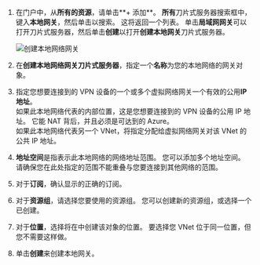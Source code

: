 1. 在门户中，从**所有的资源**，请单击**+ 添加**。 **所有**刀片式服务器搜索框中，键入**本地网关**，然后单击以搜索。 这将返回一个列表。 单击**局域网网关**可以打开刀片式服务器，然后单击**创建**以打开**创建本地网关**刀片式服务器。

    ![创建本地网络网关](./media/vpn-gateway-add-lng-rm-portal-include/addlng250.png)

2. 在**创建本地网络网关刀片式服务器**，指定一个**名称**为您的本地网络的网关对象。
 
3. 指定您想要连接到的 VPN 设备的一个或多个虚拟网络网关一个有效的公用**IP 地址**。<br>如果此本地网络代表的内部位置，这是您想要连接到的 VPN 设备的公用 IP 地址。 它能 NAT 背后，并且必须是可达到的 Azure。<br>如果此本地网络代表另一个 VNet，将指定分配给虚拟网络网关对该 VNet 的公共 IP 地址。<br>

4. **地址空间**是指表示此本地网络的网络地址范围。 您可以添加多个地址空间。 请确保您在此处指定的范围不能重叠与您要连接到其他网络的范围。
 
5. 对于**订阅**，确认显示的正确的订阅。

6. 对于**资源组**，请选择您要使用的资源组。 您可以创建新的资源组，或选择一个已创建。

7. 对于**位置**，选择将在中创建该对象的位置。 要选择您 VNet 位于同一位置，但您不需要这样做。

8. 单击**创建**来创建本地网关。
